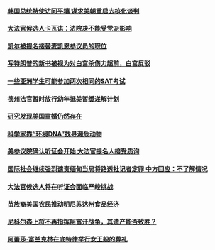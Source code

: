 #### [韩国总统特使访问平壤 谋求美朝重启去核化谈判](../pages/zg_yre_rvq/4558281.md) 

#### [大法官候选人卡瓦诺：法院决不能受党派影响](../pages/zg_yre_rvq/4557815.md) 

#### [凯尔被提名接替麦凯恩参议员的职位](../pages/zg_yre_rvq/4557783.md) 

#### [写特朗普的新书被视为对白宫杀伤力超前，白宫反驳](../pages/zg_yre_rvq/4557734.md) 

#### [一些亚洲学生可能参加两次相同的SAT考试](../pages/zg_yre_rvq/4557664.md) 

#### [德州法官暂时放行幼年抵美暂缓递解计划](../pages/zg_yre_rvq/4557577.md) 

#### [研究发现美国童婚仍然存在](../pages/zg_yre_rvq/4557370.md) 

#### [科学家靠“环境DNA”找寻濒危动物](../pages/zg_yre_rvq/4557362.md) 

#### [美参议院确认听证会开始 大法官提名人接受质询](../pages/zg_yre_rvq/4557159.md) 

#### [国际社会继续强烈谴责缅甸当局将路透社记者定罪 中方回应：不了解情况](../pages/zg_yre_rvq/4556741.md) 

#### [大法官候选人将在听证会面临严峻挑战](../pages/zg_yre_rvq/4556259.md) 

#### [苗族裔美国农民推动明尼苏达州食品经济](../pages/zg_yre_rvq/4556199.md) 

#### [尼科尔森上将不再指挥阿富汗战争，其遗产能否致胜？](../pages/zg_yre_rvq/4556098.md) 

#### [阿蕾莎·富兰克林在底特律举行女王般的葬礼](../pages/zg_yre_rvq/4556045.md) 

